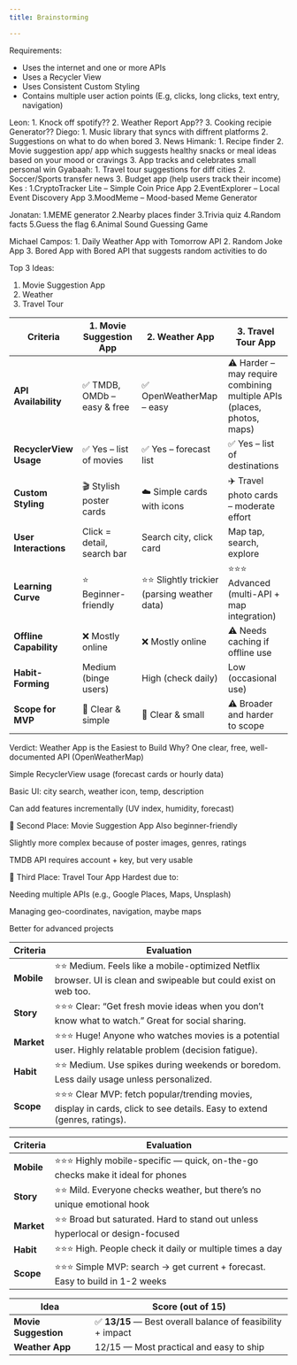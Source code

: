 ```yaml
---
title: Brainstorming

---
```


Requirements:
- Uses the internet and one or more APIs
- Uses a Recycler View
- Uses Consistent Custom Styling
- Contains multiple user action points (E.g, clicks, long clicks, text entry, navigation)

Leon:
    1. Knock off spotify??
    2. Weather Report App??
    3. Cooking recipie Generator??
Diego:
    1. Music library that syncs with diffrent platforms
    2. Suggestions on what to do when bored
    3. News
Himank:
    1. Recipe finder 
    2. Movie suggestion app/ app which suggests healthy snacks or meal ideas based on your mood or cravings
    3. App tracks and celebrates small personal win
Gyabaah:
    1. Travel tour suggestions for diff cities
    2. Soccer/Sports transfer news
    3. Budget app (help users track their income)
Kes :
    1.CryptoTracker Lite – Simple Coin Price App
    2.EventExplorer – Local Event Discovery App
    3.MoodMeme – Mood-based Meme Generator
    
Jonatan:
    1.MEME generator
    2.Nearby places finder
    3.Trivia quiz 
    4.Random facts
    5.Guess the flag 
    6.Animal Sound Guessing Game
    
    
Michael Campos:
    1. Daily Weather App with Tomorrow API
    2. Random Joke App
    3. Bored App with Bored API that suggests random activities to do
    

Top 3 Ideas:
1. Movie Suggestion App
2. Weather
3. Travel Tour

| **Criteria**           | **1. Movie Suggestion App** | **2. Weather App**                          | **3. Travel Tour App**                                                 |
| ---------------------- | --------------------------- | ------------------------------------------- | ---------------------------------------------------------------------- |
| **API Availability**   | ✅ TMDB, OMDb – easy & free  | ✅ OpenWeatherMap – easy                     | ⚠️ Harder – may require combining multiple APIs (places, photos, maps) |
| **RecyclerView Usage** | ✅ Yes – list of movies      | ✅ Yes – forecast list                       | ✅ Yes – list of destinations                                           |
| **Custom Styling**     | 🎬 Stylish poster cards     | ☁️ Simple cards with icons                  | ✈️ Travel photo cards – moderate effort                                |
| **User Interactions**  | Click = detail, search bar  | Search city, click card                     | Map tap, search, explore                                               |
| **Learning Curve**     | ⭐ Beginner-friendly         | ⭐⭐ Slightly trickier (parsing weather data) | ⭐⭐⭐ Advanced (multi-API + map integration)                             |
| **Offline Capability** | ❌ Mostly online             | ❌ Mostly online                             | ⚠️ Needs caching if offline use                                        |
| **Habit-Forming**      | Medium (binge users)        | High (check daily)                          | Low (occasional use)                                                   |
| **Scope for MVP**      | 🎯 Clear & simple           | 🎯 Clear & small                            | ⚠️ Broader and harder to scope                                         |


Verdict: Weather App is the Easiest to Build
Why?
One clear, free, well-documented API (OpenWeatherMap)

Simple RecyclerView usage (forecast cards or hourly data)

Basic UI: city search, weather icon, temp, description

Can add features incrementally (UV index, humidity, forecast)

🥈 Second Place: Movie Suggestion App
Also beginner-friendly

Slightly more complex because of poster images, genres, ratings

TMDB API requires account + key, but very usable

🥉 Third Place: Travel Tour App
Hardest due to:

Needing multiple APIs (e.g., Google Places, Maps, Unsplash)

Managing geo-coordinates, navigation, maybe maps

Better for advanced projects


| **Criteria** | **Evaluation**                                                                                                          |
| ------------ | ----------------------------------------------------------------------------------------------------------------------- |
| **Mobile**   | ⭐⭐ Medium. Feels like a mobile-optimized Netflix browser. UI is clean and swipeable but could exist on web too.         |
| **Story**    | ⭐⭐⭐ Clear: “Get fresh movie ideas when you don’t know what to watch.” Great for social sharing.                         |
| **Market**   | ⭐⭐⭐ Huge! Anyone who watches movies is a potential user. Highly relatable problem (decision fatigue).                   |
| **Habit**    | ⭐⭐ Medium. Use spikes during weekends or boredom. Less daily usage unless personalized.                                 |
| **Scope**    | ⭐⭐⭐ Clear MVP: fetch popular/trending movies, display in cards, click to see details. Easy to extend (genres, ratings). |


| **Criteria** | **Evaluation**                                                                |
| ------------ | ----------------------------------------------------------------------------- |
| **Mobile**   | ⭐⭐⭐ Highly mobile-specific — quick, on-the-go checks make it ideal for phones |
| **Story**    | ⭐⭐ Mild. Everyone checks weather, but there’s no unique emotional hook        |
| **Market**   | ⭐⭐ Broad but saturated. Hard to stand out unless hyperlocal or design-focused |
| **Habit**    | ⭐⭐⭐ High. People check it daily or multiple times a day                       |
| **Scope**    | ⭐⭐⭐ Simple MVP: search → get current + forecast. Easy to build in 1-2 weeks   |


| Idea                 | Score (out of 15)                                          |
| -------------------- | ---------------------------------------------------------- |
| **Movie Suggestion** | ✅ **13/15** — Best overall balance of feasibility + impact |
| **Weather App**      | 12/15 — Most practical and easy to ship                    |




